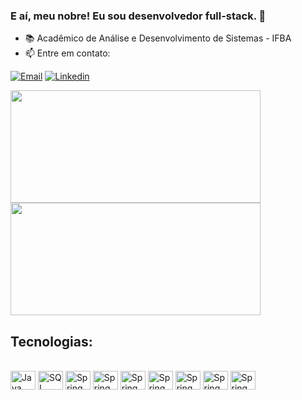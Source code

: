 
### E aí, meu nobre! Eu sou desenvolvedor full-stack. 👋

- 📚 Acadêmico de Análise e Desenvolvimento de Sistemas - IFBA
- 📫 Entre em contato:

[![Email](https://img.shields.io/badge/Gmail-D14836?style=for-the-badge&logo=gmail&logoColor=white)](mailto:devrafaelandradeoliveira@gmail.com)
[![Linkedin](https://img.shields.io/badge/LinkedIn-0077B5?style=for-the-badge&logo=linkedin&logoColor=white&hide_progress=true)](https://www.linkedin.com/in/rafael-andrade-oliveira-9318ba286/)

<div>
<img height="180cm" width="400" src="https://github-readme-stats.vercel.app/api?username=devRAFAHT&show_icons=true&theme=dracula&locale=pt-BR"/>
<img height="180cm" width="400" src="https://github-readme-stats.vercel.app/api/top-langs/?username=devRAFAHT&theme=dracula&locale=pt-BR&hide_progress=false&layout=compact"/>
</div>
</div>

## Tecnologias:

<div style="display: inline_block"><br/>
    <img height="30cm" width=40 align="center" alt="Java" src="https://cdn.jsdelivr.net/gh/devicons/devicon@latest/icons/java/java-original.svg"" />
    <img height="30cm" width=40 align="center" alt="SQL" src="https://cdn.jsdelivr.net/gh/devicons/devicon@latest/icons/spring/spring-original.svg"" />
    <img height="30cm" width=40 align="center" alt="Spring" src="https://cdn.jsdelivr.net/gh/devicons/devicon@latest/icons/mysql/mysql-original.svg"" />
    <img height="30cm" width=40 align="center" alt="Spring" src="https://cdn.jsdelivr.net/gh/devicons/devicon@latest/icons/postgresql/postgresql-original.svg" />
    <img height="30cm" width=40 align="center" alt="Spring" src="https://cdn.jsdelivr.net/gh/devicons/devicon@latest/icons/rabbitmq/rabbitmq-original.svg" />
    <img height="30cm" width=40 align="center" alt="Spring" src="https://cdn.jsdelivr.net/gh/devicons/devicon@latest/icons/docker/docker-original.svg" />
    <img height="30cm" width=40 align="center" alt="Spring" src="https://cdn.jsdelivr.net/gh/devicons/devicon@latest/icons/javascript/javascript-original.svg" />
    <img height="30cm" width=40 align="center" alt="Spring" src="https://cdn.jsdelivr.net/gh/devicons/devicon@latest/icons/react/react-original.svg" />
    <img height="30cm" width=40 align="center" alt="Spring" src="https://cdn.jsdelivr.net/gh/devicons/devicon@latest/icons/bootstrap/bootstrap-original.svg" />
</div>

